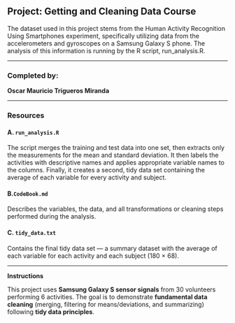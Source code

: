 ## Project: Getting and Cleaning Data Course

The dataset used in this project stems from the Human Activity Recognition
Using Smartphones experiment, specifically utilizing data from the accelerometers and gyroscopes on a Samsung Galaxy S phone. 
The analysis of this information is running by the R script, run_analysis.R.

---

###  **Completed by:**  
**Oscar Mauricio Trigueros Miranda**  


---

###  **Resources**

#### A. `run_analysis.R`
The script merges the training and test data into one set, then extracts only 
the measurements for the mean and standard deviation. It then labels the activities 
with descriptive names and applies appropriate variable names to the columns.
Finally, it creates a second, tidy data set containing the average of each variable 
for every activity and subject.

#### B.`CodeBook.md`
Describes the variables, the data, and all transformations or cleaning steps performed during the analysis.

#### C. `tidy_data.txt`
Contains the final tidy data set — a summary dataset with the average of each variable for each activity and each subject (180 × 68).

---




 **Instructions**

This project uses **Samsung Galaxy S sensor signals** from 30 volunteers performing 6 activities. The goal is to 
demonstrate **fundamental data cleaning** (merging, filtering for means/deviations, and summarizing) following
**tidy data principles**.


